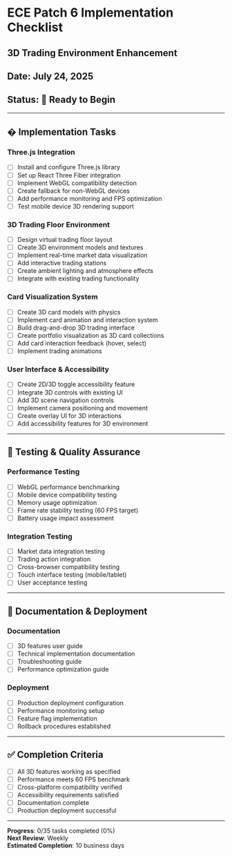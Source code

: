 # ECE Patch 6 Implementation Checklist
## 3D Trading Environment Enhancement
## Date: July 24, 2025
## Status: 🚀 Ready to Begin

---

## � Implementation Tasks

### Three.js Integration
- [ ] Install and configure Three.js library
- [ ] Set up React Three Fiber integration
- [ ] Implement WebGL compatibility detection
- [ ] Create fallback for non-WebGL devices
- [ ] Add performance monitoring and FPS optimization
- [ ] Test mobile device 3D rendering support

### 3D Trading Floor Environment
- [ ] Design virtual trading floor layout
- [ ] Create 3D environment models and textures
- [ ] Implement real-time market data visualization
- [ ] Add interactive trading stations
- [ ] Create ambient lighting and atmosphere effects
- [ ] Integrate with existing trading functionality

### Card Visualization System
- [ ] Create 3D card models with physics
- [ ] Implement card animation and interaction system
- [ ] Build drag-and-drop 3D trading interface
- [ ] Create portfolio visualization as 3D card collections
- [ ] Add card interaction feedback (hover, select)
- [ ] Implement trading animations

### User Interface & Accessibility
- [ ] Create 2D/3D toggle accessibility feature
- [ ] Integrate 3D controls with existing UI
- [ ] Add 3D scene navigation controls
- [ ] Implement camera positioning and movement
- [ ] Create overlay UI for 3D interactions
- [ ] Add accessibility features for 3D environment

---

## 🧪 Testing & Quality Assurance

### Performance Testing
- [ ] WebGL performance benchmarking
- [ ] Mobile device compatibility testing
- [ ] Memory usage optimization
- [ ] Frame rate stability testing (60 FPS target)
- [ ] Battery usage impact assessment

### Integration Testing
- [ ] Market data integration testing
- [ ] Trading action integration
- [ ] Cross-browser compatibility testing
- [ ] Touch interface testing (mobile/tablet)
- [ ] User acceptance testing

---

## 📖 Documentation & Deployment

### Documentation
- [ ] 3D features user guide
- [ ] Technical implementation documentation
- [ ] Troubleshooting guide
- [ ] Performance optimization guide

### Deployment
- [ ] Production deployment configuration
- [ ] Performance monitoring setup
- [ ] Feature flag implementation
- [ ] Rollback procedures established

---

## ✅ Completion Criteria
- [ ] All 3D features working as specified
- [ ] Performance meets 60 FPS benchmark
- [ ] Cross-platform compatibility verified
- [ ] Accessibility requirements satisfied
- [ ] Documentation complete
- [ ] Production deployment successful

---

**Progress**: 0/35 tasks completed (0%)  
**Next Review**: Weekly  
**Estimated Completion**: 10 business days
